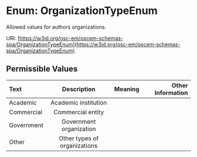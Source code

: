 
# Enum: OrganizationTypeEnum

Allowed values for authors organizations.

URI: [https://w3id.org/osc-em/oscem-schemas-spa/OrganizationTypeEnum](https://w3id.org/osc-em/oscem-schemas-spa/OrganizationTypeEnum)


## Permissible Values

| Text | Description | Meaning | Other Information |
| :--- | :---: | :---: | ---: |
| Academic | Academic institution |  |  |
| Commercial | Commercial entity |  |  |
| Government | Government organization |  |  |
| Other | Other types of organizations |  |  |

